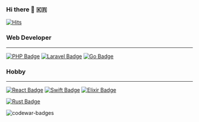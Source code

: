 ### Hi there 👋 :kr: 

[![Hits](https://hits.seeyoufarm.com/api/count/incr/badge.svg?url=https%3A%2F%2Fgithub.com%2Fhooneun%2Fhit-counter&count_bg=%2379C83D&title_bg=%23555555&icon=&icon_color=%23E7E7E7&title=hits&edge_flat=false)](https://hits.seeyoufarm.com)

### Web Developer
---
[![PHP Badge](https://img.shields.io/badge/PHP-000000?style=flat-square&logo=php)](https://www.php.net)
[![Laravel Badge](https://img.shields.io/badge/Laravel-000000?style=flat-square&logo=laravel)](https://www.laravel.kr)
[![Go Badge](https://img.shields.io/badge/Go-000000?style=flat-square&logo=go)](https://golang.org/)



### Hobby
---

[![React Badge](https://img.shields.io/badge/react-black?logo=react&style=flat-square)]()
[![Swift Badge](https://img.shields.io/badge/Swift-000000?style=flat-square&logo=Swift&logoColor=white)](https://developer.apple.com/kr/swift)
[![Elixir Badge](https://img.shields.io/badge/Elixir-000000?style=flat-square&logo=Elixir)](https://elixir-lang.org/)

[![Rust Badge](https://img.shields.io/badge/Rust-000000?style=flat-square&logo=rust)](https://www.rust-lang.org/)



<!-- ![GitHub stats](https://github-readme-stats.vercel.app/api?username=hooneun&show_icons=true) -->




<!--
[![Top Langs](https://github-readme-stats.vercel.app/api/top-langs/?username=hooneun)](https://github.com/anuraghazra/github-readme-stats)
**hooneun/hooneun** is a ✨ _special_ ✨ repository because its `README.md` (this file) appears on your GitHub profile.

Here are some ideas to get you started:

- 🔭 I’m currently working on ...
- 🌱 I’m currently learning ...
- 👯 I’m looking to collaborate on ...
- 🤔 I’m looking for help with ...
- 💬 Ask me about ...
- 📫 How to reach me: ...
- 😄 Pronouns: ...
- ⚡ Fun fact: ...
-->

<img src="https://www.codewars.com/users/hooneun/badges/micro" alt="codewar-badges" />
